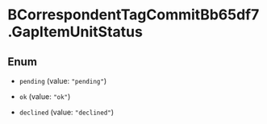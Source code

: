 # BCorrespondentTagCommitBb65df7.GapItemUnitStatus

## Enum


* `pending` (value: `"pending"`)

* `ok` (value: `"ok"`)

* `declined` (value: `"declined"`)


